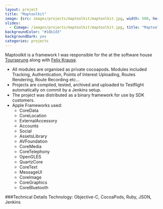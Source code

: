 ```yaml
---
layout: project
title: "Maptoolkit"
image: {src: images/projects/maptoolkit/maptoolkit.jpg, width: 500, height: 281, title: "Maptoolkit Screenshots"}
slides:
  - {image: /images/projects/maptoolkit/maptoolkit.jpg, title: "Maptoolkit Overview"}
backgroundColor: "#18b1d3"
backgroundDark: yes
categories: projects
---
```


Maptoolkit is a framework I was responsible for the at the software house [Toursprung](http://toursprung.com) along with [Felix Krause](http://felixkrause.at/).

<p>
	<ul>
		<li>All modules are organised as private cocoapods. Modules included Tracking, Authentication, Points of Interest Uploading, Routes Rendering, Route Recording etc…</li>
		<li>Projects are compiled, tested, archived and uploaded to Testflight automatically on commit by a Jenkins setup.</li>
		<li>The project was distributed as a binary framework for use by SDK customers.</li>
		<li>Apple Frameworks used: 
			<ul>
				<li>CoreData</li>
				<li>CoreLocation</li>
				<li>ExternalAccessory</li>
				<li>Accounts</li>
				<li>Social</li>
				<li>AssetsLibrary</li>
				<li>AVFoundation</li>
				<li>CoreMedia</li>
				<li>CoreTelephony</li>
				<li>OpenGLES</li>
				<li>QuartzCore</li>
				<li>CoreText</li>
				<li>MessageUI</li>
				<li>CoreImage</li>
				<li>CoreGraphics</li>
				<li>CoreBluetooth</li>
			</ul>
		</li>
	</ul>
</p>

###Technical Details
Technology: Objective-C, CocoaPods, Ruby, JSON, Jenkins
